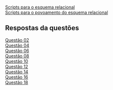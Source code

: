 ﻿[Scripts para o esquema relacional](https://github.com/rickEDU/ProjetoAdm_BancoDeDados/blob/main/tarefas/t01/tarefa01-create.sql)<br/>
[Scripts para o povoamento do esquema relacional](https://github.com/rickEDU/ProjetoAdm_BancoDeDados/blob/main/tarefas/t01/tarefa01-inserts.sql)<br/>
## Respostas da questões
[Questão 02](https://github.com/rickEDU/ProjetoAdm_BancoDeDados/blob/main/tarefas/t01/tarefa01-q02.sql)<br/>
[Questão 04](https://github.com/rickEDU/ProjetoAdm_BancoDeDados/blob/main/tarefas/t01/tarefa01-q04.sql)<br/>
[Questão 06](https://github.com/rickEDU/ProjetoAdm_BancoDeDados/blob/main/tarefas/t01/tarefa01-q06.sql)<br/>
[Questão 08](https://github.com/rickEDU/ProjetoAdm_BancoDeDados/blob/main/tarefas/t01/tarefa01-q08.sql)<br/>
[Questão 10](https://github.com/rickEDU/ProjetoAdm_BancoDeDados/blob/main/tarefas/t01/tarefa01-q10.sql)<br/>
[Questão 12](https://github.com/rickEDU/ProjetoAdm_BancoDeDados/blob/main/tarefas/t01/tarefa01-q12.sql)<br/>
[Questão 14](https://github.com/rickEDU/ProjetoAdm_BancoDeDados/blob/main/tarefas/t01/tarefa01-q14.sql)<br/>
[Questão 16](https://github.com/rickEDU/ProjetoAdm_BancoDeDados/blob/main/tarefas/t01/tarefa01-q16.sql)<br/>
[Questão 18](https://github.com/rickEDU/ProjetoAdm_BancoDeDados/blob/main/tarefas/t01/tarefa01-q18.sql)
